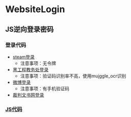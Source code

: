 # WebsiteLogin

## JS逆向登录密码

### 登录代码

* [steam登录](https://github.com/Day-Bright/WebsiteLogin/blob/main/steam_login.py)
  * 注意事项：无令牌
* [黑工程教务处登录](https://github.com/Day-Bright/WebsiteLogin/blob/main/hljit_login.py)
  * 注意事项：验证码识别率不高，使用mujggle_ocr识别
* [微博登录](https://github.com/Day-Bright/WebsiteLogin/blob/main/weibo_login.py )
  * 注意事项：有手机验证码
* [裁判文书网登录](https://github.com/Day-Bright/caipanwenshu_spider)

### [JS代码](https://github.com/Day-Bright/WebsiteLogin/tree/main/web_js)


